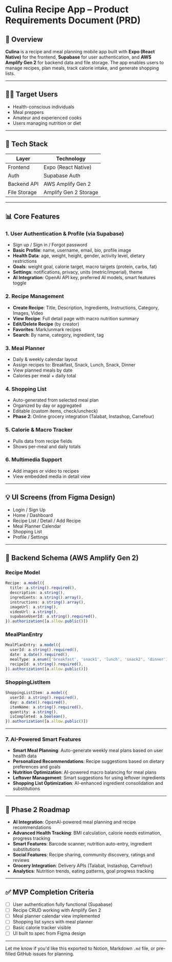 # Culina Recipe App – Product Requirements Document (PRD)

## 🌟 Overview
**Culina** is a recipe and meal planning mobile app built with **Expo (React Native)** for the frontend, **Supabase** for user authentication, and **AWS Amplify Gen 2** for backend data and file storage. The app enables users to manage recipes, plan meals, track calorie intake, and generate shopping lists.

---

## 👩‍💻 Target Users
- Health-conscious individuals
- Meal preppers
- Amateur and experienced cooks
- Users managing nutrition or diet

---

## 🔧 Tech Stack
| Layer       | Technology            |
|-------------|------------------------|
| Frontend    | Expo (React Native)   |
| Auth        | Supabase Auth         |
| Backend API | AWS Amplify Gen 2     |
| File Storage| Amplify Gen 2 Storage |

---

## 📊 Core Features

### 1. User Authentication & Profile (via Supabase)
- Sign up / Sign in / Forgot password
- **Basic Profile**: name, username, email, bio, profile image
- **Health Data**: age, weight, height, gender, activity level, dietary restrictions
- **Goals**: weight goal, calorie target, macro targets (protein, carbs, fat)
- **Settings**: notifications, privacy, units (metric/imperial), theme
- **AI Integration**: OpenAI API key, preferred AI models, smart features toggle

### 2. Recipe Management
- **Create Recipe**: Title, Description, Ingredients, Instructions, Category, Images, Video
- **View Recipe**: Full detail page with macro nutrition summary
- **Edit/Delete Recipe** (by creator)
- **Favorites**: Mark/unmark recipes
- **Search**: By name, category, ingredient, tag

### 3. Meal Planner
- Daily & weekly calendar layout
- Assign recipes to: Breakfast, Snack, Lunch, Snack, Dinner
- View planned meals by date
- Calories per meal + daily total

### 4. Shopping List
- Auto-generated from selected meal plan
- Organized by day or aggregated
- Editable (custom items, check/uncheck)
- **Phase 2**: Online grocery integration (Talabat, Instashop, Carrefour)

### 5. Calorie & Macro Tracker
- Pulls data from recipe fields
- Shows per-meal and daily totals

### 6. Multimedia Support
- Add images or video to recipes
- View embedded media in detail view

---

## 💡 UI Screens (from Figma Design)
- Login / Sign Up
- Home / Dashboard
- Recipe List / Detail / Add Recipe
- Meal Planner Calendar
- Shopping List
- Profile / Settings

---

## 📅 Backend Schema (AWS Amplify Gen 2)

### Recipe Model
```ts
Recipe: a.model({
  title: a.string().required(),
  description: a.string(),
  ingredients: a.string().array(),
  instructions: a.string().array(),
  imageUrl: a.string(),
  videoUrl: a.string(),
  supabaseUserId: a.string().required(),
}).authorization([a.allow.public()])
```

### MealPlanEntry
```ts
MealPlanEntry: a.model({
  userId: a.string().required(),
  date: a.date().required(),
  mealType: a.enum(['breakfast', 'snack1', 'lunch', 'snack2', 'dinner']),
  recipeId: a.string().required(),
}).authorization([a.allow.public()])
```

### ShoppingListItem
```ts
ShoppingListItem: a.model({
  userId: a.string().required(),
  day: a.date().required(),
  itemName: a.string().required(),
  quantity: a.string(),
  isCompleted: a.boolean(),
}).authorization([a.allow.public()])
```

---

### 7. AI-Powered Smart Features
- **Smart Meal Planning**: Auto-generate weekly meal plans based on user health data
- **Personalized Recommendations**: Recipe suggestions based on dietary preferences and goals
- **Nutrition Optimization**: AI-powered macro balancing for meal plans
- **Leftover Management**: Smart suggestions for using leftover ingredients
- **Shopping List Optimization**: AI-enhanced ingredient consolidation and substitutions

---

## 🔄 Phase 2 Roadmap
- **AI Integration**: OpenAI-powered meal planning and recipe recommendations
- **Advanced Health Tracking**: BMI calculation, calorie needs estimation, progress tracking
- **Smart Features**: Barcode scanner, nutrition auto-entry, ingredient substitutions
- **Social Features**: Recipe sharing, community discovery, ratings and reviews
- **Grocery Integration**: Delivery APIs (Talabat, Instashop, Carrefour)
- **Analytics**: Nutrition trends, eating patterns, goal progress tracking

---

## ✅ MVP Completion Criteria
- [ ] User authentication fully functional (Supabase)
- [ ] Recipe CRUD working with Amplify Gen 2
- [ ] Meal planner calendar view implemented
- [ ] Shopping list syncs with meal planner
- [ ] Basic calorie tracker visible
- [ ] UI built to spec from Figma design

---

Let me know if you'd like this exported to Notion, Markdown `.md` file, or pre-filled GitHub issues for planning.

